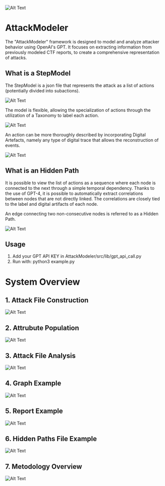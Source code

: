 ![Alt Text](./presentation_images/logo1.png)

# AttackModeler

The "AttackModeler" framework is designed to model and analyze attacker behavior using OpenAI's GPT. It focuses on extracting information from previously modeled CTF reports, to create a comprehensive representation of attacks.

## What is a StepModel
The StepModel is a json file that represents the attack as a list of actions (potentially divided into subactions).

![Alt Text](./presentation_images/step_model.png)

The model is flexible, allowing the specialization of actions through the utilization of a Taxonomy to label each action.

![Alt Text](./presentation_images/step_model_labelled.png)

An action can be more thoroughly described by incorporating Digital Artefacts, namely any type of digital trace that allows the reconstruction of events.

![Alt Text](./presentation_images/digital_artefacts.png)

## What is an Hidden Path
It is possible to view the list of actions as a sequence where each node is connected to the next through a simple temporal dependency. Thanks to the use of GPT-4, it is possible to automatically extract correlations between nodes that are not directly linked. The correlations are closely tied to the label and digital artifacts of each node. 

An edge connecting two non-consecutive nodes is referred to as a Hidden Path.

![Alt Text](./presentation_images/hidden_paths.png)

## Usage
1. Add your GPT API KEY in AttackModeler/src/lib/gpt_api_call.py
2. Run with: python3 example.py



# System Overview

## 1. Attack File Construction

![Alt Text](./presentation_images/1.png)

## 2. Attrubute Population

![Alt Text](./presentation_images/2.png)

## 3. Attack File Analysis

![Alt Text](./presentation_images/3.png)

## 4. Graph Example

![Alt Text](./presentation_images/4.png)

## 5. Report Example

![Alt Text](./presentation_images/5.png)

## 6. Hidden Paths File Example

![Alt Text](./presentation_images/6.png)

## 7. Metodology Overview

![Alt Text](./presentation_images/7.png)

